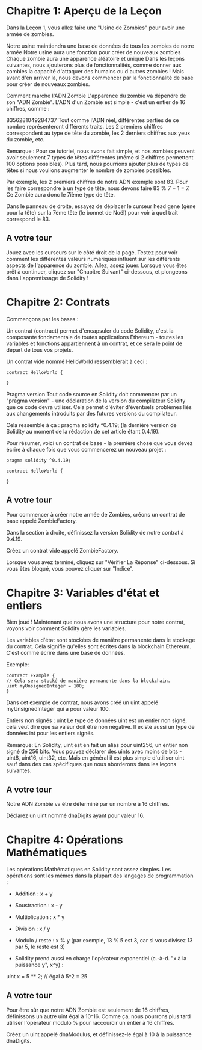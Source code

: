 # Chapitre 1: Aperçu de la Leçon

Dans la Leçon 1, vous allez faire une "Usine de Zombies" pour avoir une armée de zombies.

Notre usine maintiendra une base de données de tous les zombies de notre armée
Notre usine aura une fonction pour créer de nouveaux zombies
Chaque zombie aura une apparence aléatoire et unique
Dans les leçons suivantes, nous ajouterons plus de fonctionnalités, comme donner aux zombies la capacité d'attaquer des humains ou d'autres zombies ! Mais avant d'en arriver là, nous devons commencer par la fonctionnalité de base pour créer de nouveaux zombies.

Comment marche l'ADN Zombie
L'apparence du zombie va dépendre de son "ADN Zombie". L'ADN d'un Zombie est simple - c'est un entier de 16 chiffres, comme :

8356281049284737
Tout comme l'ADN réel, différentes parties de ce nombre représenteront différents traits. Les 2 premiers chiffres correspondent au type de tête du zombie, les 2 derniers chiffres aux yeux du zombie, etc.

Remarque : Pour ce tutoriel, nous avons fait simple, et nos zombies peuvent avoir seulement 7 types de têtes différentes (même si 2 chiffres permettent 100 options possibles). Plus tard, nous pourrions ajouter plus de types de têtes si nous voulions augmenter le nombre de zombies possibles.

Par exemple, les 2 premiers chiffres de notre ADN exemple sont 83. Pour les faire correspondre à un type de tête, nous devons faire 83 % 7 + 1 = 7. Ce Zombie aura donc le 7ième type de tête.

Dans le panneau de droite, essayez de déplacer le curseur head gene (gène pour la tête) sur la 7ème tête (le bonnet de Noël) pour voir à quel trait correspond le 83.

## A votre tour

Jouez avec les curseurs sur le côté droit de la page. Testez pour voir comment les différentes valeurs numériques influent sur les différents aspects de l'apparence du zombie.
Allez, assez jouer. Lorsque vous êtes prêt à continuer, cliquez sur "Chapitre Suivant" ci-dessous, et plongeons dans l'apprentissage de Solidity !

# Chapitre 2: Contrats

Commençons par les bases :

Un contrat (contract) permet d'encapsuler du code Solidity, c'est la composante fondamentale de toutes applications Ethereum - toutes les variables et fonctions appartiennent à un contrat, et ce sera le point de départ de tous vos projets.

Un contrat vide nommé HelloWorld ressemblerait à ceci :

```
contract HelloWorld {

}
```

Pragma version
Tout code source en Solidity doit commencer par un "pragma version" - une déclaration de la version du compilateur Solidity que ce code devra utiliser. Cela permet d'éviter d'éventuels problèmes liés aux changements introduits par des futures versions du compilateur.

Cela ressemble à ça : pragma solidity ^0.4.19; (la dernière version de Solidity au moment de la rédaction de cet article étant 0.4.19).

Pour résumer, voici un contrat de base - la première chose que vous devez écrire à chaque fois que vous commencerez un nouveau projet :

```
pragma solidity ^0.4.19;

contract HelloWorld {

}
```

## A votre tour

Pour commencer à créer notre armée de Zombies, créons un contrat de base appelé ZombieFactory.

Dans la section à droite, définissez la version Solidity de notre contrat à 0.4.19.

Créez un contrat vide appelé ZombieFactory.

Lorsque vous avez terminé, cliquez sur "Vérifier La Réponse" ci-dessous. Si vous êtes bloqué, vous pouvez cliquer sur "Indice".

# Chapitre 3: Variables d'état et entiers

Bien joué ! Maintenant que nous avons une structure pour notre contrat, voyons voir comment Solidity gère les variables.

Les variables d'état sont stockées de manière permanente dans le stockage du contrat. Cela signifie qu'elles sont écrites dans la blockchain Ethereum. C'est comme écrire dans une base de données.

Exemple:

```
contract Example {
// Cela sera stocké de manière permanente dans la blockchain.
uint myUnsignedInteger = 100;
}
```

Dans cet exemple de contrat, nous avons créé un uint appelé myUnsignedInteger qui a pour valeur 100.

Entiers non signés : uint
Le type de données uint est un entier non signé, cela veut dire que sa valeur doit être non négative. Il existe aussi un type de données int pour les entiers signés.

Remarque: En Solidity, uint est en fait un alias pour uint256, un entier non signé de 256 bits. Vous pouvez déclarer des uints avec moins de bits - uint8, uint16, uint32, etc. Mais en général il est plus simple d'utiliser uint sauf dans des cas spécifiques que nous aborderons dans les leçons suivantes.

## A votre tour

Notre ADN Zombie va être déterminé par un nombre à 16 chiffres.

Déclarez un uint nommé dnaDigits ayant pour valeur 16.

# Chapitre 4: Opérations Mathématiques

Les opérations Mathématiques en Solidity sont assez simples. Les opérations sont les mêmes dans la plupart des langages de programmation :

- Addition : x + y
- Soustraction : x - y
- Multiplication : x \* y
- Division : x / y
- Modulo / reste : x % y (par exemple, 13 % 5 est 3, car si vous divisez 13 par 5, le reste est 3)

- Solidity prend aussi en charge l'opérateur exponentiel (c.-à-d. "x à la puissance y", x^y) :

uint x = 5 \*\* 2; // égal à 5^2 = 25

## A votre tour

Pour être sûr que notre ADN Zombie est seulement de 16 chiffres, définissons un autre uint égal à 10^16. Comme ça, nous pourrons plus tard utiliser l'opérateur modulo % pour raccourcir un entier à 16 chiffres.

Créez un uint appelé dnaModulus, et définissez-le égal à 10 à la puissance dnaDigits.
